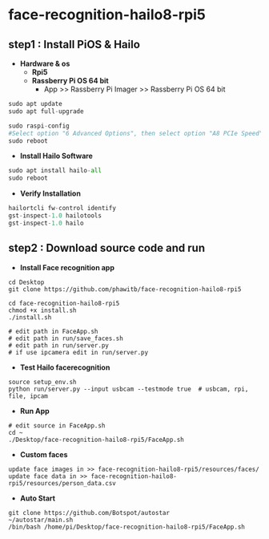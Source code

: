 # face-recognition-hailo8-rpi5
## step1 : Install PiOS & Hailo
- **Hardware & os**
    - **Rpi5**
    - **Rassberry Pi OS 64 bit**
        - App >> Rassberry Pi Imager >> Rassberry Pi OS 64 bit

```python
sudo apt update
sudo apt full-upgrade

sudo raspi-config
#Select option "6 Advanced Options", then select option "A8 PCIe Speed". Choose "Yes" to enable PCIe Gen 3 mode. Click "Finish" to exit.
sudo reboot
```

- **Install Hailo Software**

```python
sudo apt install hailo-all
sudo reboot
```

- **Verify Installation**

```python
hailortcli fw-control identify
gst-inspect-1.0 hailotools
gst-inspect-1.0 hailo
```

## step2 : Download source code and run
- **Install Face recognition app**
```
cd Desktop
git clone https://github.com/phawitb/face-recognition-hailo8-rpi5

cd face-recognition-hailo8-rpi5
chmod +x install.sh
./install.sh

# edit path in FaceApp.sh
# edit path in run/save_faces.sh
# edit path in run/server.py
# if use ipcamera edit in run/server.py
```
- **Test Hailo facerecognition**
```
source setup_env.sh
python run/server.py --input usbcam --testmode true  # usbcam, rpi, file, ipcam
```
- **Run App**
```
# edit source in FaceApp.sh
cd ~
./Desktop/face-recognition-hailo8-rpi5/FaceApp.sh

```
- **Custom faces**
```
update face images in >> face-recognition-hailo8-rpi5/resources/faces/
update face data in >> face-recognition-hailo8-rpi5/resources/person_data.csv        
```
- **Auto Start**
```
git clone https://github.com/Botspot/autostar
~/autostar/main.sh
/bin/bash /home/pi/Desktop/face-recognition-hailo8-rpi5/FaceApp.sh
```


